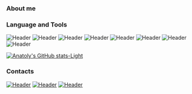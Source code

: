 ### About me


### Language and Tools
![Header](https://img.shields.io/badge/Python-090909?style=flat&logo=python&logoColor=3776AB)
![Header](https://img.shields.io/badge/Pytest-090909?style=flat&logo=pytest&logoColor=0A9EDC)
![Header](https://img.shields.io/badge/Jira-090909?style=flat&logo=jira&logoColor=136be1)
![Header](https://img.shields.io/badge/Docker-090909?style=flat&logo=docker&logoColor=2496ED)
![Header](https://img.shields.io/badge/Swagger-090909?style=flat&logo=swagger)
![Header](https://img.shields.io/badge/Jenkins-090909?style=flat&logo=jenkins)
![Header](https://img.shields.io/badge/Gitlab-090909?style=flat&logo=gitlab)
![Header](https://img.shields.io/badge/MySQL-090909?style=flat&logo=mysql&logoColor=00618a)

[![Anatoly's GitHub stats-Light](https://github-readme-stats.vercel.app/api?username=AnatolyBobunov&show_icons=true&theme=default#gh-light-mode-only)](https://github.com/anuraghazra/github-readme-stats#gh-light-mode-only)

### Contacts
[![Header](https://img.shields.io/badge/Gmail-090909?style=for-the-badge&logo=gmail)](mailto:dev.bobunov@gmail.com)
[![Header](https://img.shields.io/badge/Telegram-090909?style=for-the-badge&logo=telegram)](https://t.me/anatoly_bobunov)
[![Header](https://img.shields.io/badge/Linkedin-090909?style=for-the-badge&logo=linkedin&logoColor=0073b1)](https://www.linkedin.com/in/anatolybobunov/)
